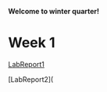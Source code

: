 **Welcome to winter quarter!**
# Week 1
[LabReport1](https://github.com/makeilali/cse15l-lab-reports/blob/main/Labreport1.md)

[LabReport2](
